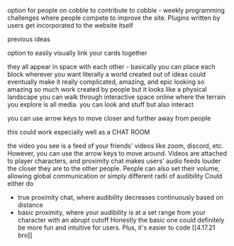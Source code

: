 
option for people on cobble to contribute to cobble - weekly programming challenges where people compete to improve the site. Plugins written by users get incorporated to the website itself

previous ideas


option to easily visually link your cards together

they all appear in space with each other - basically you can place each block wherever you want
literally a world created out of ideas
could eventually make it really complicated, amazing, and epic looking
so amazing
so much work created by people
but it looks like a physical landscape you can walk through
interactive space online where the terrain you explore is all media. you can look and stuff but also interact

you can use arrow keys to move closer and further away from people

this could work especially well as a CHAT ROOM

the video you see is a feed of your friends' videos like zoom, discord, etc. However, you can use the arrow keys to move around. Videos are attached to player characters, and proximity chat makes users' audio feeds louder the closer they are to the other people. 
People can also set their volume, allowing global communication or simply different radii of audibility
Could either do 
- true proximity chat, where audibility decreases continuously based on distance
- basic proximity, where your audibility is at a set range from your character with an abrupt cutoff
Honestly the basic one could definitely be more fun and intuitive for users. Plus, it's easier to code
[[4.17.21 bro]]